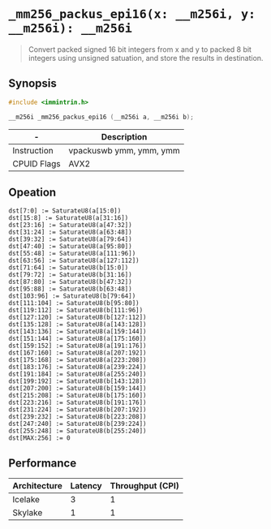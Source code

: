 `_mm256_packus_epi16(x: __m256i, y: __m256i): __m256i`
======================================================

> Convert packed signed 16 bit integers from x and y to packed 8 bit integers using unsigned satuation, and store the results in destination.

## Synopsis

```c
#include <immintrin.h>

__m256i _mm256_packus_epi16 (__m256i a, __m256i b);
```

| -           | Description             |
| ----------- | ----------------------- |
| Instruction | vpackuswb ymm, ymm, ymm |
| CPUID Flags | AVX2                    |


## Opeation

```
dst[7:0] := SaturateU8(a[15:0])
dst[15:8] := SaturateU8(a[31:16])
dst[23:16] := SaturateU8(a[47:32])
dst[31:24] := SaturateU8(a[63:48])
dst[39:32] := SaturateU8(a[79:64])
dst[47:40] := SaturateU8(a[95:80])
dst[55:48] := SaturateU8(a[111:96])
dst[63:56] := SaturateU8(a[127:112])
dst[71:64] := SaturateU8(b[15:0])
dst[79:72] := SaturateU8(b[31:16])
dst[87:80] := SaturateU8(b[47:32])
dst[95:88] := SaturateU8(b[63:48])
dst[103:96] := SaturateU8(b[79:64])
dst[111:104] := SaturateU8(b[95:80])
dst[119:112] := SaturateU8(b[111:96])
dst[127:120] := SaturateU8(b[127:112])
dst[135:128] := SaturateU8(a[143:128])
dst[143:136] := SaturateU8(a[159:144])
dst[151:144] := SaturateU8(a[175:160])
dst[159:152] := SaturateU8(a[191:176])
dst[167:160] := SaturateU8(a[207:192])
dst[175:168] := SaturateU8(a[223:208])
dst[183:176] := SaturateU8(a[239:224])
dst[191:184] := SaturateU8(a[255:240])
dst[199:192] := SaturateU8(b[143:128])
dst[207:200] := SaturateU8(b[159:144])
dst[215:208] := SaturateU8(b[175:160])
dst[223:216] := SaturateU8(b[191:176])
dst[231:224] := SaturateU8(b[207:192])
dst[239:232] := SaturateU8(b[223:208])
dst[247:240] := SaturateU8(b[239:224])
dst[255:248] := SaturateU8(b[255:240])
dst[MAX:256] := 0
```

## Performance

| Architecture | Latency | Throughput (CPI) |
| ------------ | ------- | ---------------- |
| Icelake      | 3       | 1                |
| Skylake      | 1       | 1                |
